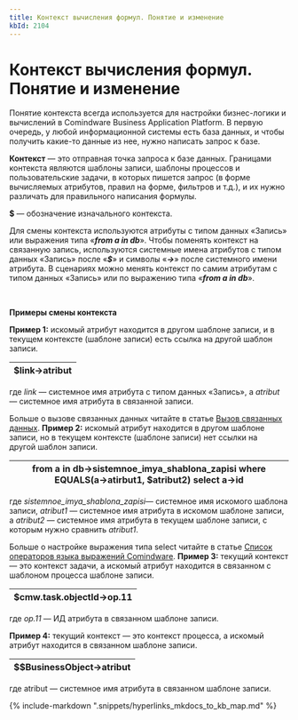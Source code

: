 ```yaml
---
title: Контекст вычисления формул. Понятие и изменение
kbId: 2104
---
```


# Контекст вычисления формул. Понятие и изменение

Понятие контекста всегда используется для настройки бизнес-логики и вычислений в Comindware Business Application Platform. В первую очередь, у любой информационной системы есть база данных, и чтобы получить какие-то данные из нее, нужно написать запрос к базе. 

**Контекст** — это отправная точка запроса к базе данных. Границами контекста являются шаблоны записи, шаблоны процессов и пользовательские задачи, в которых пишется запрос (в форме вычисляемых атрибутов, правил на форме, фильтров и т.д.), и их нужно различать для правильного написания формулы.

**$** — обозначение изначального контекста.

Для смены контекста используются атрибуты с типом данных «Запись» или выражения типа «***from a in db***». Чтобы поменять контекст на связанную запись, используются системные имена атрибутов с типом данных «Запись» после «***$***» и символы «***->***» после системного имени атрибута. В сценариях можно менять контекст по самим атрибутам с типом данных «Запись» или по выражению типа «***from a in db***».

 

**Примеры смены контекста**

**Пример 1:** искомый атрибут находится в другом шаблоне записи, и в текущем контексте (шаблоне записи) есть ссылка на другой шаблон записи.

| $link->atribut |
| --- |

где *link* — системное имя атрибута с типом данных «Запись», а *atribut* — системное имя атрибута в связанной записи.

Больше о вызове связанных данных читайте в статье [Вызов связанных данных](https://kb.comindware.ru/article.php?id=2105).
 **Пример 2:** искомый атрибут находится в другом шаблоне записи, но в текущем контексте (шаблоне записи) нет ссылки на другой шаблон записи.

| from a in db->sistemnoe\_imya\_shablona\_zapisi where EQUALS(a->atirbut1, $atribut2) select a->id |
| --- |

где *sistemnoe\_imya\_shablona\_zapisi*— системное имя искомого шаблона записи, *atribut1* — системное имя атрибута в искомом шаблоне записи, а *atribut2* — системное имя атрибута в текущем шаблоне записи, с которым нужно сравнить *atribut1*.

Больше о настройке выражения типа select читайте в статье [Список операторов языка выражений Comindware](https://kb.comindware.ru/article.php?id=1863).
**Пример 3:** текущий контекст — это контекст задачи, а искомый атрибут находится в связанном с шаблоном процесса шаблоне записи.

| $cmw.task.objectId->op.11 |
| --- |

где *op.11* — ИД атрибута в связанном шаблоне записи.

**Пример 4:** текущий контекст — это контекст процесса, а искомый атрибут находится в связанном шаблоне записи.

| $$BusinessObject->atribut |
| --- |

где atribut — системное имя атрибута в связанном шаблоне записи.

{% include-markdown ".snippets/hyperlinks_mkdocs_to_kb_map.md" %}
